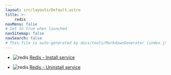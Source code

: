 ```yaml
---
layout: src/layouts/Default.astro
title: >-
    redis
navMenu: false
# Set to true when launched
navSitemap: false
navSearch: false
# This file is auto-generated by docs/tools/MarkdownGenerator (index.js)
---
```


<ul>

<li>

![redis](https://i.octopus.com/library/step-templates/redis.png) [Redis - Install service](/integrations/redis/redis-install-service)

</li>
        
<li>

![redis](https://i.octopus.com/library/step-templates/redis.png) [Redis - Uninstall service](/integrations/redis/redis-uninstall-service)

</li>
        
</ul>
